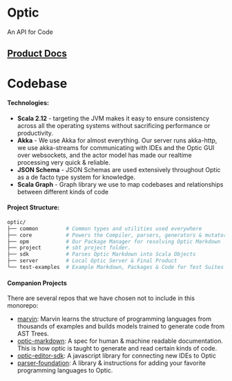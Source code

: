 
# Optic
An API for Code

## [Product Docs](https://useoptic.com/docs/what_is_optic/what-is-optic)

# Codebase

#### Technologies:
* **Scala 2.12** - targeting the JVM makes it easy to ensure consistency across all the operating systems without sacrificing performance or productivity. 
* **Akka** - We use Akka for almost everything. Our server runs akka-http, we use akka-streams for communicating with IDEs and the Optic GUI over websockets, and the actor model has made our realtime processing very quick & reliable. 
* **JSON Schema** - JSON Schemas are used extensively throughout Optic as a de facto type system for knowledge. 
* **Scala Graph** - Graph library we use to map codebases and relationships between different kinds of code 

#### Project Structure:
```sh
optic/
├── common         # Common types and utilities used everywhere 
├── core           # Powers the Compiler, parsers, generators & mutators
├── opm            # Our Package Manager for resolving Optic Markdown
├── project        # sbt project folder. 
├── sdk            # Parses Optic Markdown into Scala Objects
├── server         # Local Optic Server & Final Product
└── test-examples  # Example Markdown, Packages & Code for Test Suites
```

#### Companion Projects 
There are several repos that we have chosen not to include in this monorepo:

* [marvin](https://github.com/opticdev/marvin): Marvin learns the structure of programming languages from thousands of examples and builds models trained to generate code from AST Trees.
* [optic-markdown](https://github.com/opticdev/optic-markdown): A spec for human & machine readable documentation. This is how optic is taught to generate and read certain kinds of code.
* [optic-editor-sdk](https://github.com/opticdev/optic-editor-sdk): A javascript library for connecting new IDEs to Optic
* [parser-foundation](https://github.com/opticdev/parser-foundation): A library & instructions for adding your favorite programming languages to Optic.
